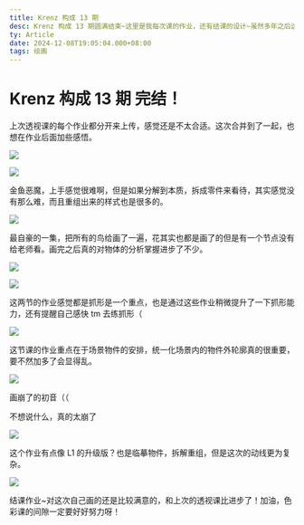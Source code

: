 ```yaml
---
title: Krenz 构成 13 期
desc: Krenz 构成 13 期圆满结束~这里是我每次课的作业，还有结课的设计~虽然多年之后这会成为黑历史（捂脸
ty: Article
date: 2024-12-08T19:05:04.000+08:00
tags: 绘画
---
```


# Krenz 构成 13 期 完结！

上次透视课的每个作业都分开来上传，感觉还是不太合适。这次合并到了一起，也想在作业后面加些感悟。

![](https://oss.443eb9.dev/islandsmedia/24/L1A.png)

![](https://oss.443eb9.dev/islandsmedia/24/L1B.png)

金鱼恶魔，上手感觉很难啊，但是如果分解到本质，拆成零件来看待，其实感觉没有那么难，而且重组出来的样式也是很多的。

![](https://oss.443eb9.dev/islandsmedia/24/L2A.png)

最自豪的一集，把所有的鸟给画了一遍，花其实也都是画了的但是有一个节点没有给老师看。画完之后真的对物体的分析掌握进步了不少。

![](https://oss.443eb9.dev/islandsmedia/24/L3A.png)

![](https://oss.443eb9.dev/islandsmedia/24/L4A.png)

这两节的作业感觉都是抓形是一个重点，也是通过这些作业稍微提升了一下抓形能力，还有提醒自己感快 tm 去练抓形（

![](https://oss.443eb9.dev/islandsmedia/24/L5A.png)

这节课的作业重点在于场景物件的安排，统一化场景内的物件外轮廓真的很重要，要不然加多了会显得乱。

![](https://oss.443eb9.dev/islandsmedia/24/L6A.png)

画崩了的初音（（

不想说什么，真的太崩了

![](https://oss.443eb9.dev/islandsmedia/24/L7A.png)

这个作业有点像 L1 的升级版？也是临摹物件，拆解重组，但是这次的动线更为复杂。

![](https://oss.443eb9.dev/islandsmedia/24/L8A.png)

结课作业~对这次自己画的还是比较满意的，和上次的透视课比进步了！加油，色彩课的间隙一定要好好努力呀！
